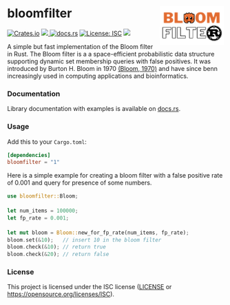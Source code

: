 # bloomfilter <img src="img/logo.png" align="right" width="150" />
[![Crates.io](https://img.shields.io/crates/v/bloomfilter.svg)](https://crates.io/crates/bloomfilter)
<a href="https://github.com/jedisct1/rust-bloom-filter/actions?query=workflow%3A%22Continuous+Integration%22">
    <img src="https://img.shields.io/github/workflow/status/jedisct1/rust-bloom-filter/Continuous%20Integration?style=flat&logo=GitHub%20Actions">
</a>
[![docs.rs](https://docs.rs/bloomfilter/badge.svg)](https://docs.rs/bloomfilter)
[![License: ISC](https://img.shields.io/badge/License-ISC-blue.svg)](https://github.com/jedisct1/rust-bloom-filter/blob/master/LICENSE)
<a href="https://codecov.io/gh/jedisct1/rust-bloom-filter">
    <img src="https://codecov.io/gh/jedisct1/rust-bloom-filter/branch/main/graph/badge.svg">
</a>
 

A simple but fast implementation of the Bloom filter in Rust. The Bloom filter is a a space-efficient probabilistic data structure supporting dynamic set membership queries with false positives. It was introduced by Burton H. Bloom in 1970 [(Bloom, 1970)](https://dl.acm.org/doi/10.1145/362686.362692) and have since benn increasingly used in computing applications and bioinformatics.

### Documentation

Library documentation with examples is available on [docs.rs](https://docs.rs/bloomfilter).


### Usage

Add this to your `Cargo.toml`:

```toml
[dependencies]
bloomfilter = "1"
```

Here is a simple example for creating a bloom filter with a false positive rate of 0.001 and query for presence of some numbers.

```rust
use bloomfilter::Bloom;

let num_items = 100000;
let fp_rate = 0.001;

let mut bloom = Bloom::new_for_fp_rate(num_items, fp_rate);
bloom.set(&10);   // insert 10 in the bloom filter
bloom.check(&10); // return true
bloom.check(&20); // return false
```

### License
This project is licensed under the ISC license ([LICENSE](https://github.com/jedisct1/rust-bloom-filter/blob/master/LICENSE) or https://opensource.org/licenses/ISC).
